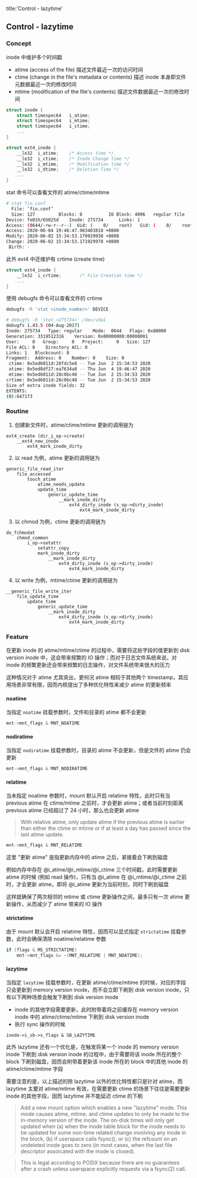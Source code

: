title:'Control - lazytime'
## Control - lazytime


### Concept

inode 中维护多个时间戳

- atime (access of the file) 描述文件最近一次的访问时间
- ctime (change in the file's metadata or contents) 描述 inode 本身即文件元数据最近一次的修改时间
- mtime (modification of the file's contents) 描述文件数据最近一次的修改时间


```c
struct inode {
	struct timespec64	i_atime;
	struct timespec64	i_mtime;
	struct timespec64	i_ctime;
	...
}
```

```c
struct ext4_inode {
	__le32	i_atime;	/* Access time */
	__le32	i_ctime;	/* Inode Change time */
	__le32	i_mtime;	/* Modification time */
	__le32	i_dtime;	/* Deletion Time */
	...
}
```


stat 命令可以查看文件的 atime/ctime/mtime

```sh
# stat fio.conf
  File: ‘fio.conf’
  Size: 127       	Blocks: 8          IO Block: 4096   regular file
Device: fe01h/65025d	Inode: 275734      Links: 1
Access: (0644/-rw-r--r--)  Uid: (    0/    root)   Gid: (    0/    root)
Access: 2020-06-04 19:46:47.983403818 +0800
Modify: 2020-06-02 15:34:53.170929938 +0800
Change: 2020-06-02 15:34:53.171929978 +0800
 Birth: -
```


此外 ext4 中还维护有 crtime (create time)

```c
struct ext4_inode {
	__le32  i_crtime;       /* File Creation time */
	...
}
```

使用 debugfs 命令可以查看文件的 crtime

```sh
debugfs -R 'stat <inode_number>' DEVICE
```

```sh
# debugfs -R 'stat <275734>' /dev/vda1
debugfs 1.43.5 (04-Aug-2017)
Inode: 275734   Type: regular    Mode:  0644   Flags: 0x80000
Generation: 3319512316    Version: 0x00000000:00000001
User:     0   Group:     0   Project:     0   Size: 127
File ACL: 0    Directory ACL: 0
Links: 1   Blockcount: 8
Fragment:  Address: 0    Number: 0    Size: 0
 ctime: 0x5ed6011d:28fdc5e8 -- Tue Jun  2 15:34:53 2020
 atime: 0x5ed8df27:ea7634a8 -- Thu Jun  4 19:46:47 2020
 mtime: 0x5ed6011d:28c0bc48 -- Tue Jun  2 15:34:53 2020
crtime: 0x5ed6011d:28c0bc48 -- Tue Jun  2 15:34:53 2020
Size of extra inode fields: 32
EXTENTS:
(0):647173
```


### Routine

1. 创建新文件时，atime/ctime/mtime 更新的调用链为

```
ext4_create (dir_i_op->create)
    __ext4_new_inode
        ext4_mark_inode_dirty
```


2. 以 read 为例，atime 更新的调用链为

```
generic_file_read_iter
    file_accessed
        touch_atime
            atime_needs_update
            update_time
                generic_update_time
                    __mark_inode_dirty
                        ext4_dirty_inode (s_op->dirty_inode)
                            ext4_mark_inode_dirty
```


3. 以 chmod 为例，ctime 更新的调用链为

```
do_fchmodat
    chmod_common
        i_op->setattr
            setattr_copy
            mark_inode_dirty
                __mark_inode_dirty
                    ext4_dirty_inode (s_op->dirty_inode)
                        ext4_mark_inode_dirty
```


4. 以 write 为例，mtime/ctime 更新的调用链为

```
__generic_file_write_iter
    file_update_time
        update_time
            generic_update_time
                __mark_inode_dirty
                    ext4_dirty_inode (s_op->dirty_inode)
                        ext4_mark_inode_dirty
```


### Feature

在更新 inode 的 atime/mtime/ctime 的过程中，需要将这些字段的值更新到 disk version inode 中，这会带来频繁的 IO 操作；而对于日志文件系统来说，对 inode 的频繁更新还会带来频繁的日志操作，对文件系统带来很大的压力

这种情况对于 atime 尤其突出，更何况 atime 相较于其他两个 timestamp，其应用场景非常有限，因而内核提出了多种优化特性来减少 atime 的更新频率


#### noatime

当指定 `noatime` 挂载参数时，文件和目录的 atime 都不会更新

```c
mnt->mnt_flags & MNT_NOATIME
```

#### nodiratime

当指定 `nodiratime` 挂载参数时，目录的 atime 不会更新，但是文件的 atime 仍会更新

```c
mnt->mnt_flags & MNT_NODIRATIME
```

#### relatime

当未指定 noatime 参数时，mount 默认开启 relatime 特性，此时只有当 previous atime 在 ctime/mtime 之前时，才会更新 atime；或者当前时刻距离 previous atime 已经超过了 24 小时，那么也会更新 atime

> With relative atime, only update atime if the previous atime is earlier than either the ctime or mtime or if at least a day has passed since the last atime update.

```c
mnt->mnt_flags & MNT_RELATIME
```

这里 "更新 atime" 是指更新内存中的 atime 之后，紧接着会下刷到磁盘

例如内存中存在 @i_atime/@i_mtime/@i_ctime 三个时间戳，此时需要更新 atime 的时候 (例如 read 操作)，只有当 @i_atime 在 @i_mtime/@i_ctime 之前时，才会更新 atime，即将 @i_atime 更新为当前时刻，同时下刷到磁盘

这样就确保了两次相邻的 mtime 或 ctime 更新操作之间，最多只有一次 atime 更新操作，从而减少了 atime 带来的 IO 操作


#### strictatime

由于 mount 默认会开启 relatime 特性，因而可以显式指定 `strictatime` 挂载参数，此时会确保清除 noatime/relatime 参数

```c
if (flags & MS_STRICTATIME)
	mnt->mnt_flags &= ~(MNT_RELATIME | MNT_NOATIME);
```


#### lazytime

当指定 `lazytime` 挂载参数时，在更新 atime/ctime/mtime 的时候，对应的字段只会更新到 memory version inode，而不会立即下刷到 disk version inode，只有以下两种场景会触发下刷到 disk version inode

- inode 的其他字段需要更新，此时附带着将之前缓存在 memory version inode 中的 atime/ctime/mtime 下刷到 disk version inode
- 执行 sync 操作的时候

```
inode->i_sb->s_flags & SB_LAZYTIME
```


此外 lazytime 还有一个优化是，在触发将某一个 inode 的 memory version inode 下刷到 disk version inode 的过程中，由于需要将该 inode 所在的整个 block 下刷到磁盘，因而会附带着更新该 inode 所在的 block 中的其他 inode 的 atime/ctime/mtime 字段


需要注意的是，以上描述的除 lazytime 以外的优化特性都只是针对 atime，而 lazytime 主要对 atime/mtime 有效，在需要更新 ctime 的场景下往往是需要更新 inode 的其他字段，因而 lazytime 并不能延迟 ctime 的下刷


> Add a new mount option which enables a new "lazytime" mode.  This mode
causes atime, mtime, and ctime updates to only be made to the
in-memory version of the inode.  The on-disk times will only get
updated when (a) when the inode table block for the inode needs to be
updated for some non-time related change involving any inode in the
block, (b) if userspace calls fsync(), or (c) the refcount on an
undeleted inode goes to zero (in most cases, when the last file
descriptor assoicated with the inode is closed).

> This is legal according to POSIX because there are no guarantees after
a crash unless userspace explicitly requests via a fsync(2) call.
